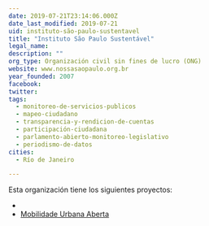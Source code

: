 ```yaml
---
date: 2019-07-21T23:14:06.000Z
date_last_modified: 2019-07-21
uid: instituto-são-paulo-sustentavel
title: "Instituto São Paulo Sustentável"
legal_name: 
description: ""
org_type: Organización civil sin fines de lucro (ONG)
website: www.nossasaopaulo.org.br
year_founded: 2007
facebook: 
twitter: 
tags:
  - monitoreo-de-servicios-publicos
  - mapeo-ciudadano
  - transparencia-y-rendicion-de-cuentas
  - participación-ciudadana
  - parlamento-abierto-monitoreo-legislativo
  - periodismo-de-datos
cities: 
  - Río de Janeiro

---
```


Esta organización tiene los siguientes proyectos:

- [](/i/mobilidade-urbana-aberta.html)
- [Mobilidade Urbana Aberta](/i/mobilidade-urbana-aberta.html)
